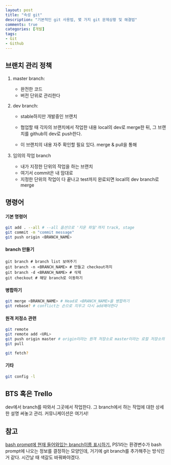 ```yaml
---
layout: post
title: "속성 git"
description: "기본적인 git 사용법, 몇 가지 git 문제상황 및 해결법"
comments: true
categories: [개발]
tags:
- Git
- Github
---
```




## 브랜치 관리 정책

1. master branch: 

   - 완전한 코드
   - 버전 단위로 관리한다

2. dev branch:

   - stable하지만 개발중인 브랜치

   - 협업할 때 각자의 브랜치에서 작업한 내용 local의 dev로 merge한 뒤, 그 브랜치를 github의 dev로 push한다. 
   - 이 브랜치의 내용 자주 확인할 필요 있다. merge & pull을 통해

3. 임의의 작업 branch

   - 내가 지정한 단위의 작업을 하는 브랜치
   - 여기서 commit은 내 맘대로
   - 지정한 단위의 작업이 다 끝나고 test까지 완료되면 local의 dev branch로 merge



## 명령어

#### 기본 명령어

```bash
git add . --all # --all 옵션으로 '지운 파일'까지 track, stage
git commit -m "commit message"
git push origin <BRANCH_NAME>
```

#### branch 만들기

```shell
git branch # branch list 보여주기
git branch -n <BRANCH_NAME> # 만들고 checkout까지
git branch -d <BRANCH_NAME> # 삭제
git checkout # 해당 branch로 이동하기
```

#### 병합하기

```bash
git merge <BRANCH_NAME> # Head로 <BRANCH_NAME>을 병합하기 
git rebase? # conflict는 손으로 지우고 다시 add해야한다
```

#### 원격 저정소 관련

```bash
git remote 
git remote add <URL>
git push origin master # origin이라는 원격 저장소로 master이라는 로컬 저장소의 내용을 push한다
git pull

git fetch?
```

#### 기타

```bash
git config -l
```



## BTS 혹은 Trello

dev에서 branch를 따와서 그곳에서 작업한다. 그 branch에서 하는 작업에 대한 상세한 설명 써놓고 관리. 커뮤니케이션은 여기서!





## 참고

[bash prompt에 현재 들어와있는 branch이름 표시하기.](https://coderwall.com/p/fasnya/add-git-branch-name-to-bash-prompt) PS1라는 환경변수가 bash prompt에 나오는 정보를 결정하는 모양인데, 거기에 git branch를 추가해주는 방식인 거 같다. 시간날 때 색갈도 바꿔봐야겠다.



